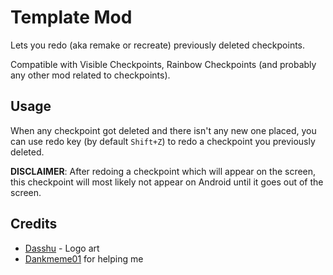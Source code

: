 # Template Mod

Lets you <cl>redo</c> (aka remake or recreate) previously <cr>deleted</c> <cg>checkpoints</c>.

Compatible with Visible Checkpoints, <cr>R</c><co>a</c><cg>i</c><cy>n</c><cj>b</c><ca>o</c><cp>w</c> Checkpoints (and probably any other mod related to checkpoints).

## Usage

When any checkpoint got deleted and there isn't any new one placed, you can use redo key (by default `Shift+Z`) to redo a checkpoint you previously deleted.

**DISCLAIMER**: After redoing a checkpoint which will appear on the screen, this checkpoint will most likely not appear on Android until it goes out of the screen.

## Credits

- [Dasshu](user:1975253) - Logo art
- [Dankmeme01](https://github.com/dankmeme01) for helping me
